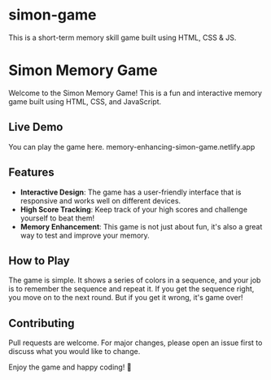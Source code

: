 # simon-game
This is a short-term memory skill game built using HTML, CSS &amp; JS.
# Simon Memory Game

Welcome to the Simon Memory Game! This is a fun and interactive memory game built using HTML, CSS, and JavaScript. 

## Live Demo
You can play the game here.
memory-enhancing-simon-game.netlify.app
## Features
- **Interactive Design**: The game has a user-friendly interface that is responsive and works well on different devices.
- **High Score Tracking**: Keep track of your high scores and challenge yourself to beat them!
- **Memory Enhancement**: This game is not just about fun, it's also a great way to test and improve your memory.

## How to Play
The game is simple. It shows a series of colors in a sequence, and your job is to remember the sequence and repeat it. If you get the sequence right, you move on to the next round. But if you get it wrong, it's game over!

## Contributing
Pull requests are welcome. For major changes, please open an issue first to discuss what you would like to change.

Enjoy the game and happy coding! 🚀
